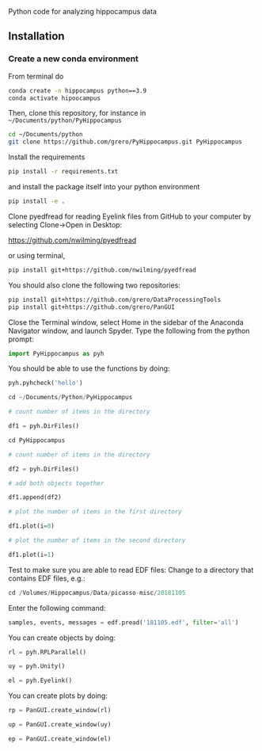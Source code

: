 Python code for analyzing hippocampus data

## Installation

### Create a new conda environment

From terminal do

```bash
conda create -n hippocampus python==3.9
conda activate hipoocampus
```

Then, clone this repository, for instance in `~/Documents/python/PyHippocampus`

```bash
cd ~/Documents/python
git clone https://github.com/grero/PyHippocampus.git PyHippocampus
```

Install the requirements

```bash
pip install -r requirements.txt
```

and install the package itself into your python environment

```bash
pip install -e .
```

Clone pyedfread for reading Eyelink files from GitHub to your computer by selecting Clone->Open in Desktop: 

https://github.com/nwilming/pyedfread

or using terminal,


```bash
pip install git+https://github.com/nwilming/pyedfread
```

You should also clone the following two repositories:

```bash
pip install git+https://github.com/grero/DataProcessingTools
pip install git+https://github.com/grero/PanGUI
```

Close the Terminal window, select Home in the sidebar of the Anaconda Navigator window, and launch Spyder. Type the following from the python prompt: 

```python
import PyHippocampus as pyh
```

You should be able to use the functions by doing: 

```python
pyh.pyhcheck('hello')

cd ~/Documents/Python/PyHippocampus

# count number of items in the directory

df1 = pyh.DirFiles()

cd PyHippocampus

# count number of items in the directory

df2 = pyh.DirFiles()

# add both objects together

df1.append(df2)

# plot the number of items in the first directory

df1.plot(i=0)

# plot the number of items in the second directory

df1.plot(i=1)
```

Test to make sure you are able to read EDF files: 
Change to a directory that contains EDF files, e.g.:

```python
cd /Volumes/Hippocampus/Data/picasso-misc/20181105
```

Enter the following command: 

```python
samples, events, messages = edf.pread('181105.edf', filter='all')
```

You can create objects by doing:

```python
rl = pyh.RPLParallel()

uy = pyh.Unity()

el = pyh.Eyelink()
```

You can create plots by doing:

```python
rp = PanGUI.create_window(rl)

up = PanGUI.create_window(uy)

ep = PanGUI.create_window(el)
```
